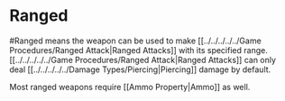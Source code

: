 # Ranged
#Ranged means the weapon can be used to make [[../../../../../Game Procedures/Ranged Attack|Ranged Attacks]] with its specified range.
	[[../../../../../Game Procedures/Ranged Attack|Ranged Attacks]] can only deal [[../../../../../Damage Types/Piercing|Piercing]] damage by default.

Most ranged weapons require [[Ammo Property|Ammo]] as well.